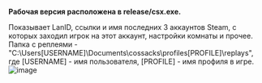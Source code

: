 **Рабочая версия расположена в release/csx.exe.**

Показывает LanID, ссылки и имя последних 3 аккаунтов Steam, с которых заходил игрок на этот аккаунт, настройки комнаты и прочее.
Папка с реплеями - "C:\Users\[USERNAME]\Documents\cossacks\profiles\[PROFILE]\replays\", где [USERNAME] - имя пользователя, [PROFILE] - имя профиля в игре.
![image](https://github.com/ToMadeiraa/replay_parser/assets/98675157/9d93b1e5-13ae-4fb1-b11a-61479ee91dce)
